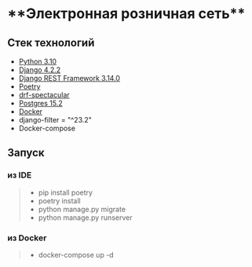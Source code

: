 <H1>**Электронная розничная сеть**</H1>

<h2>Стек технологий</h2>

- [Python 3.10](https://www.python.org/)
- [Django 4.2.2](https://www.djangoproject.com/)
- [Django REST Framework 3.14.0](https://www.django-rest-framework.org/)
- [Poetry](https://python-poetry.org/)
- [drf-spectacular](https://pypi.org/project/drf-spectacular/)
- [Postgres 15.2](https://www.postgresql.org/)
- [Docker](https://www.docker.com/)
- django-filter = "^23.2"
- Docker-compose

## Запуск
### из IDE
>* pip install poetry
>* poetry install
>* python manage.py migrate
>* python manage.py runserver
### из Docker
>* docker-compose up -d